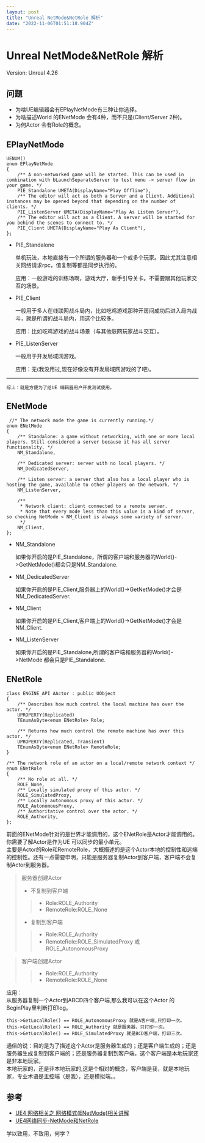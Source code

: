 ```yaml
---
layout: post
title: "Unreal NetMode&NetRole 解析"
date: "2022-11-06T01:51:18.904Z"
---
```

Unreal NetMode&NetRole 解析
=========================

Version: Unreal 4.26

问题
--

*   为啥UE编辑器会有EPlayNetMode有三种让你选择。
*   为啥描述World 的ENetMode 会有4种，而不只是(Client/Server 2种)。
*   为何Actor 会有Role的概念。

EPlayNetMode
------------

    UENUM()
    enum EPlayNetMode
    {
    	/** A non-networked game will be started. This can be used in combination with bLaunchSeparateServer to test menu -> server flow in your game. */
    	PIE_Standalone UMETA(DisplayName="Play Offline"),
    	/** The editor will act as both a Server and a Client. Additional instances may be opened beyond that depending on the number of clients. */
    	PIE_ListenServer UMETA(DisplayName="Play As Listen Server"),
    	/** The editor will act as a Client. A server will be started for you behind the scenes to connect to. */
    	PIE_Client UMETA(DisplayName="Play As Client"),
    };
    

*   PIE\_Standalone
    
    单机玩法，本地直接有一个所谓的服务器和一个或多个玩家。因此尤其注意相关网络请求rpc，值复制等都是同步执行的。
    
    应用：一般游戏的训练场啊，游戏大厅，新手引导关卡。不需要跟其他玩家交互的场景。
    
*   PIE\_Client
    
    一般用于多人在线联网战斗局内，比如吃鸡游戏那种开房间成功后进入局内战斗，就是所谓的战斗局内，用这个比较多。
    
    应用：比如吃鸡游戏的战斗场景（与其他联网玩家战斗交互）。
    
*   PIE\_ListenServer
    
    一般用于开发局域网游戏。
    
    应用：无(我没用过,现在好像没有开发局域网游戏的了吧)。
    

* * *

    综上：就是方便为了给UE 编辑器用户开发测试使用。
    

ENetMode
--------

    
     //* The network mode the game is currently running.*/
    enum ENetMode
    {
    	/** Standalone: a game without networking, with one or more local players. Still considered a server because it has all server functionality. */
    	NM_Standalone,
    
    	/** Dedicated server: server with no local players. */
    	NM_DedicatedServer,
    
    	/** Listen server: a server that also has a local player who is hosting the game, available to other players on the network. */
    	NM_ListenServer,
    
    	/**
    	 * Network client: client connected to a remote server.
    	 * Note that every mode less than this value is a kind of server, so checking NetMode < NM_Client is always some variety of server.
    	 */
    	NM_Client,
    };
    

*   NM\_Standalone
    
    如果你开启的是PIE\_Standalone，所谓的客户端和服务器的World()->GetNetMode()都会只是NM\_Standalone.
    
*   NM\_DedicatedServer
    
    如果你开启的是PIE\_Client,服务器上的World()->GetNetMode()才会是NM\_DedicatedServer.
    
*   NM\_Client
    
    如果你开启的是PIE\_Client,客户端上的World()->GetNetMode()才会是NM\_Client.
    
*   NM\_ListenServer
    
    如果你开启的是PIE\_Standalone,所谓的客户端和服务器的World()->NetMode 都会只是PIE\_Standalone.
    

ENetRole
--------

    class ENGINE_API AActor : public UObject
    {
    	/** Describes how much control the local machine has over the actor. */
    	UPROPERTY(Replicated)
    	TEnumAsByte<enum ENetRole> Role;
    
    	/** Returns how much control the remote machine has over this actor. */
    	UPROPERTY(Replicated, Transient)
    	TEnumAsByte<enum ENetRole> RemoteRole;	
    }
    
    /** The network role of an actor on a local/remote network context */
    enum ENetRole
    {
    	/** No role at all. */
    	ROLE_None,
    	/** Locally simulated proxy of this actor. */
    	ROLE_SimulatedProxy,
    	/** Locally autonomous proxy of this actor. */
    	ROLE_AutonomousProxy,
    	/** Authoritative control over the actor. */
    	ROLE_Authority,
    };
    
    

前面的ENetMode针对的是世界才能调用的，这个ENetRole是Actor才能调用的。你需要了解Actor是作为UE 可以同步的最小单元。  
主要是Actor的Role和RemoteRole，大概描述的是这个Actor本地的控制性和远端的控制性。还有一点需要申明，只能是服务器复制Actor到客户端，客户端不会复制Actor到服务器。

> 服务器创建Actor
> 
> *   不复制到客户端
> 
> > *   Role:ROLE\_Authority
> > *   RemoteRole:ROLE\_None
> 
> *   复制到客户端
> 
> > *   Role:ROLE\_Authority
> > *   RemoteRole:ROLE\_SimulatedProxy 或 ROLE\_AutonomousProxy

> 客户端创建Actor
> 
> > *   Role:ROLE\_Authority
> > *   RemoteRole:ROLE\_None

应用：  
从服务器复制一个Actor到ABCD四个客户端,那么我可以在这个Actor 的BeginPlay里判断打印log。

    this->GetLocalRole() == ROLE_AutonomousProxy 就是A客户端,只打印一次。
    this->GetLocalRole() == ROLE_Authority 就是服务器，只打印一次。
    this->GetLocalRole() == ROLE_SimulatedProxy 就是BCD客户端，打印三次。
    

通俗的说：目的是为了描述这个Actor是服务器生成的；还是客户端生成的；还是服务器生成复制到客户端的；还是服务器复制到客户端，这个客户端是本地玩家还是非本地玩家。  
本地玩家的，还是非本地玩家的,这是个相对的概念，客户端是我，就是本地玩家，专业术语是主控端（是我），还是模拟端。。

参考
--

*   [UE4 网络相关之 网络模式(ENetMode)相关讲解](https://zhuanlan.zhihu.com/p/105754383)
*   [UE4网络同步-NetMode和NetRole](https://zhuanlan.zhihu.com/p/532869518)

学以致用，不致用，何学？